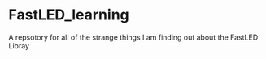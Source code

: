 # FastLED_learning

A repsotory for all of the strange things I am finding out about the FastLED Libray
